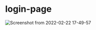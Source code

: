 # login-page

![Screenshot from 2022-02-22 17-49-57](https://user-images.githubusercontent.com/76718773/155131193-f8ae8d14-9e33-431f-9b8d-3da0185e4432.png)
